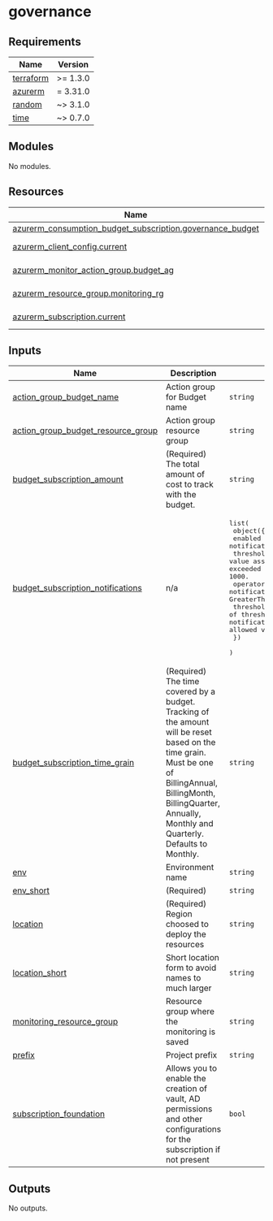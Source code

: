 # governance

<!-- markdownlint-disable -->
<!-- BEGINNING OF PRE-COMMIT-TERRAFORM DOCS HOOK -->
## Requirements

| Name | Version |
|------|---------|
| <a name="requirement_terraform"></a> [terraform](#requirement\_terraform) | >= 1.3.0 |
| <a name="requirement_azurerm"></a> [azurerm](#requirement\_azurerm) | = 3.31.0 |
| <a name="requirement_random"></a> [random](#requirement\_random) | ~> 3.1.0 |
| <a name="requirement_time"></a> [time](#requirement\_time) | ~> 0.7.0 |

## Modules

No modules.

## Resources

| Name | Type |
|------|------|
| [azurerm_consumption_budget_subscription.governance_budget](https://registry.terraform.io/providers/hashicorp/azurerm/3.31.0/docs/resources/consumption_budget_subscription) | resource |
| [azurerm_client_config.current](https://registry.terraform.io/providers/hashicorp/azurerm/3.31.0/docs/data-sources/client_config) | data source |
| [azurerm_monitor_action_group.budget_ag](https://registry.terraform.io/providers/hashicorp/azurerm/3.31.0/docs/data-sources/monitor_action_group) | data source |
| [azurerm_resource_group.monitoring_rg](https://registry.terraform.io/providers/hashicorp/azurerm/3.31.0/docs/data-sources/resource_group) | data source |
| [azurerm_subscription.current](https://registry.terraform.io/providers/hashicorp/azurerm/3.31.0/docs/data-sources/subscription) | data source |

## Inputs

| Name | Description | Type | Default | Required |
|------|-------------|------|---------|:--------:|
| <a name="input_action_group_budget_name"></a> [action\_group\_budget\_name](#input\_action\_group\_budget\_name) | Action group for Budget name | `string` | n/a | yes |
| <a name="input_action_group_budget_resource_group"></a> [action\_group\_budget\_resource\_group](#input\_action\_group\_budget\_resource\_group) | Action group resource group | `string` | n/a | yes |
| <a name="input_budget_subscription_amount"></a> [budget\_subscription\_amount](#input\_budget\_subscription\_amount) | (Required) The total amount of cost to track with the budget. | `string` | n/a | yes |
| <a name="input_budget_subscription_notifications"></a> [budget\_subscription\_notifications](#input\_budget\_subscription\_notifications) | n/a | <pre>list(<br>    object({<br>      enabled        = bool   # (Optional) Should the notification be enabled?<br>      threshold      = number #(Required) Threshold value associated with a notification. Notification is sent when the cost exceeded the threshold. It is always percent and has to be between 0 and 1000.<br>      operator       = string # (Required) The comparison operator for the notification. Must be one of EqualTo, GreaterThan, or GreaterThanOrEqualTo.<br>      threshold_type = string # (Optional) The type of threshold for the notification. This determines whether the notification is triggered by forecasted costs or actual costs. The allowed values are Actual and Forecasted. Default is Actual.<br>    })<br>  )</pre> | n/a | yes |
| <a name="input_budget_subscription_time_grain"></a> [budget\_subscription\_time\_grain](#input\_budget\_subscription\_time\_grain) | (Required) The time covered by a budget. Tracking of the amount will be reset based on the time grain. Must be one of BillingAnnual, BillingMonth, BillingQuarter, Annually, Monthly and Quarterly. Defaults to Monthly. | `string` | n/a | yes |
| <a name="input_env"></a> [env](#input\_env) | Environment name | `string` | `""` | no |
| <a name="input_env_short"></a> [env\_short](#input\_env\_short) | (Required) | `string` | n/a | yes |
| <a name="input_location"></a> [location](#input\_location) | (Required) Region choosed to deploy the resources | `string` | `"West Europe"` | no |
| <a name="input_location_short"></a> [location\_short](#input\_location\_short) | Short location form to avoid names to much larger | `string` | `"weu"` | no |
| <a name="input_budget_subscription_resource_group"></a> [monitoring\_resource\_group](#input\_monitoring\_resource\_group) | Resource group where the monitoring is saved | `string` | n/a | yes |
| <a name="input_prefix"></a> [prefix](#input\_prefix) | Project prefix | `string` | n/a | yes |
| <a name="input_subscription_foundation"></a> [subscription\_foundation](#input\_subscription\_foundation) | Allows you to enable the creation of vault, AD permissions and other configurations for the subscription if not present | `bool` | `false` | no |

## Outputs

No outputs.
<!-- END OF PRE-COMMIT-TERRAFORM DOCS HOOK -->
